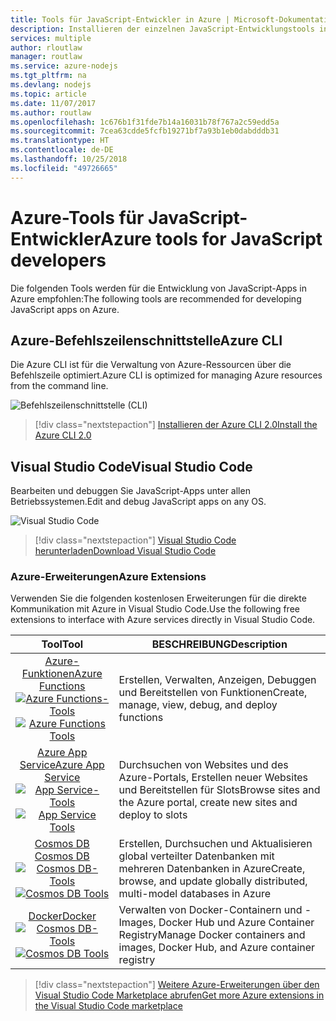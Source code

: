 ```yaml
---
title: Tools für JavaScript-Entwickler in Azure | Microsoft-Dokumentation
description: Installieren der einzelnen JavaScript-Entwicklungstools in Azure
services: multiple
author: rloutlaw
manager: routlaw
ms.service: azure-nodejs
ms.tgt_pltfrm: na
ms.devlang: nodejs
ms.topic: article
ms.date: 11/07/2017
ms.author: routlaw
ms.openlocfilehash: 1c676b1f31fde7b14a16031b78f767a2c59edd5a
ms.sourcegitcommit: 7cea63cdde5fcfb19271bf7a93b1eb0dabdddb31
ms.translationtype: HT
ms.contentlocale: de-DE
ms.lasthandoff: 10/25/2018
ms.locfileid: "49726665"
---
```

# <a name="azure-tools-for-javascript-developers"></a><span data-ttu-id="a70c7-103">Azure-Tools für JavaScript-Entwickler</span><span class="sxs-lookup"><span data-stu-id="a70c7-103">Azure tools for JavaScript developers</span></span>
<span data-ttu-id="a70c7-104">Die folgenden Tools werden für die Entwicklung von JavaScript-Apps in Azure empfohlen:</span><span class="sxs-lookup"><span data-stu-id="a70c7-104">The following tools are recommended for developing JavaScript apps on Azure.</span></span>

## <a name="azure-cli"></a><span data-ttu-id="a70c7-105">Azure-Befehlszeilenschnittstelle</span><span class="sxs-lookup"><span data-stu-id="a70c7-105">Azure CLI</span></span>
<span data-ttu-id="a70c7-106">Die Azure CLI ist für die Verwaltung von Azure-Ressourcen über die Befehlszeile optimiert.</span><span class="sxs-lookup"><span data-stu-id="a70c7-106">Azure CLI is optimized for managing Azure resources from the command line.</span></span>

![Befehlszeilenschnittstelle (CLI)](media/node-azure-tools/cli.png)
 
> [!div class="nextstepaction"]
> [<span data-ttu-id="a70c7-108">Installieren der Azure CLI 2.0</span><span class="sxs-lookup"><span data-stu-id="a70c7-108">Install the Azure CLI 2.0</span></span>](https://docs.microsoft.com/cli/azure/install-az-cli2)

## <a name="visual-studio-code"></a><span data-ttu-id="a70c7-109">Visual Studio Code</span><span class="sxs-lookup"><span data-stu-id="a70c7-109">Visual Studio Code</span></span>
<span data-ttu-id="a70c7-110">Bearbeiten und debuggen Sie JavaScript-Apps unter allen Betriebssystemen.</span><span class="sxs-lookup"><span data-stu-id="a70c7-110">Edit and debug JavaScript apps on any OS.</span></span>

![Visual Studio Code](media/node-azure-tools/vs-code.png)

> [!div class="nextstepaction"]
> [<span data-ttu-id="a70c7-112">Visual Studio Code herunterladen</span><span class="sxs-lookup"><span data-stu-id="a70c7-112">Download Visual Studio Code</span></span>](https://code.visualstudio.com)

### <a name="azure-extensions"></a><span data-ttu-id="a70c7-113">Azure-Erweiterungen</span><span class="sxs-lookup"><span data-stu-id="a70c7-113">Azure Extensions</span></span>
<span data-ttu-id="a70c7-114">Verwenden Sie die folgenden kostenlosen Erweiterungen für die direkte Kommunikation mit Azure in Visual Studio Code.</span><span class="sxs-lookup"><span data-stu-id="a70c7-114">Use the following free extensions to interface with Azure services directly in Visual Studio Code.</span></span>

| <span data-ttu-id="a70c7-115">Tool</span><span class="sxs-lookup"><span data-stu-id="a70c7-115">Tool</span></span> | <span data-ttu-id="a70c7-116">BESCHREIBUNG</span><span class="sxs-lookup"><span data-stu-id="a70c7-116">Description</span></span>  |
|:---------:|---------|
| [<span data-ttu-id="a70c7-117">Azure-Funktionen</span><span class="sxs-lookup"><span data-stu-id="a70c7-117">Azure Functions</span></span>](https://marketplace.visualstudio.com/items?itemName=ms-azuretools.vscode-azurefunctions) <br> <span data-ttu-id="a70c7-118">[![Azure Functions-Tools](media/node-azure-tools/icon-azure-functions.png)](https://marketplace.visualstudio.com/items?itemName=ms-azuretools.vscode-azurefunctions)</span><span class="sxs-lookup"><span data-stu-id="a70c7-118">[![Azure Functions Tools](media/node-azure-tools/icon-azure-functions.png)](https://marketplace.visualstudio.com/items?itemName=ms-azuretools.vscode-azurefunctions)</span></span> | <span data-ttu-id="a70c7-119">Erstellen, Verwalten, Anzeigen, Debuggen und Bereitstellen von Funktionen</span><span class="sxs-lookup"><span data-stu-id="a70c7-119">Create, manage, view, debug, and deploy functions</span></span>|
| [<span data-ttu-id="a70c7-120">Azure App Service</span><span class="sxs-lookup"><span data-stu-id="a70c7-120">Azure App Service</span></span>](https://marketplace.visualstudio.com/items?itemName=ms-azuretools.vscode-azureappservice) <br> <span data-ttu-id="a70c7-121">[![App Service-Tools](media/node-azure-tools/icon-azure-app-service.png)](https://marketplace.visualstudio.com/items?itemName=ms-azuretools.vscode-azureappservice)</span><span class="sxs-lookup"><span data-stu-id="a70c7-121">[![App Service Tools](media/node-azure-tools/icon-azure-app-service.png)](https://marketplace.visualstudio.com/items?itemName=ms-azuretools.vscode-azureappservice)</span></span> | <span data-ttu-id="a70c7-122">Durchsuchen von Websites und des Azure-Portals, Erstellen neuer Websites und Bereitstellen für Slots</span><span class="sxs-lookup"><span data-stu-id="a70c7-122">Browse sites and the Azure portal, create new sites and deploy to slots</span></span> |
| [<span data-ttu-id="a70c7-123">Cosmos DB </span><span class="sxs-lookup"><span data-stu-id="a70c7-123">Cosmos DB </span></span>](https://marketplace.visualstudio.com/items?itemName=ms-azuretools.vscode-cosmosdb)  <br> <span data-ttu-id="a70c7-124">[![Cosmos DB-Tools](media/node-azure-tools/icon-cosmos-db.png)](https://marketplace.visualstudio.com/items?itemName=ms-azuretools.vscode-cosmosdb)</span><span class="sxs-lookup"><span data-stu-id="a70c7-124">[![Cosmos DB Tools](media/node-azure-tools/icon-cosmos-db.png)](https://marketplace.visualstudio.com/items?itemName=ms-azuretools.vscode-cosmosdb)</span></span>| <span data-ttu-id="a70c7-125">Erstellen, Durchsuchen und Aktualisieren global verteilter Datenbanken mit mehreren Datenbanken in Azure</span><span class="sxs-lookup"><span data-stu-id="a70c7-125">Create, browse, and update globally distributed, multi-model databases in Azure</span></span> |
| [<span data-ttu-id="a70c7-126">Docker</span><span class="sxs-lookup"><span data-stu-id="a70c7-126">Docker</span></span>](https://marketplace.visualstudio.com/items?itemName=formulahendry.docker-explorer)   <br> <span data-ttu-id="a70c7-127">[![Cosmos DB-Tools](media/node-azure-tools/icon-docker.png)](https://marketplace.visualstudio.com/items?itemName=formulahendry.docker-explorer)</span><span class="sxs-lookup"><span data-stu-id="a70c7-127">[![Cosmos DB Tools](media/node-azure-tools/icon-docker.png)](https://marketplace.visualstudio.com/items?itemName=formulahendry.docker-explorer)</span></span>| <span data-ttu-id="a70c7-128">Verwalten von Docker-Containern und -Images, Docker Hub und Azure Container Registry</span><span class="sxs-lookup"><span data-stu-id="a70c7-128">Manage Docker containers and images, Docker Hub, and Azure container registry</span></span> |

> [!div class="nextstepaction"]
> [<span data-ttu-id="a70c7-129">Weitere Azure-Erweiterungen über den Visual Studio Code Marketplace abrufen</span><span class="sxs-lookup"><span data-stu-id="a70c7-129">Get more Azure extensions in the Visual Studio Code marketplace</span></span>](https://marketplace.visualstudio.com/search?term=azure&target=VSCode&category=All%20categories&sortBy=Relevance)